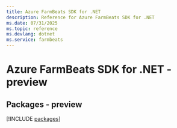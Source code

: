 ```yaml
---
title: Azure FarmBeats SDK for .NET
description: Reference for Azure FarmBeats SDK for .NET
ms.date: 07/31/2025
ms.topic: reference
ms.devlang: dotnet
ms.service: farmbeats
---
```

# Azure FarmBeats SDK for .NET - preview
## Packages - preview
[!INCLUDE [packages](farmbeats-index.md)]